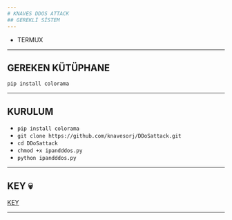 ```yaml
---
# KNAVES DDOS ATTACK
## GEREKLİ SİSTEM
---
```

* TERMUX
--- 
## GEREKEN KÜTÜPHANE 
`pip install colorama`

---

## KURULUM

- `pip install colorama`
- `git clone https://github.com/knavesorj/DDoSattack.git`
- `cd DDoSattack`
- `chmod +x ipandddos.py`
- `python ipandddos.py`
---

## KEY 💀
[KEY](https://t.me/aretuzaarsiv/369)

---

